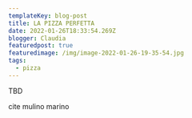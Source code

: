 ```yaml
---
templateKey: blog-post
title: LA PIZZA PERFETTA
date: 2022-01-26T18:33:54.269Z
blogger: Claudia
featuredpost: true
featuredimage: /img/image-2022-01-26-19-35-54.jpg
tags:
  - pizza
---
```

TBD



cite mulino marino